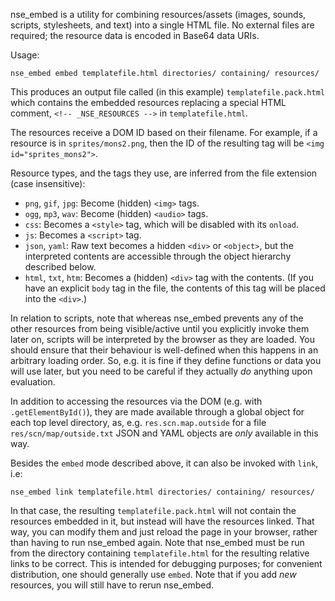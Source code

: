 nse\_embed is a utility for combining resources/assets (images, sounds, scripts, stylesheets, and text) into a single HTML file. No external files are required; the resource data is encoded in Base64 data URIs.

Usage:

`nse_embed embed templatefile.html directories/ containing/ resources/`

This produces an output file called (in this example) `templatefile.pack.html` which contains the embedded resources replacing a special HTML comment, `<!-- _NSE_RESOURCES -->` in `templatefile.html`.

The resources receive a DOM ID based on their filename. For example, if a resource is in `sprites/mons2.png`, then the ID of the resulting tag will be `<img id="sprites_mons2">`.

Resource types, and the tags they use, are inferred from the file extension (case insensitive):
 * `png`, `gif`, `jpg`: Become (hidden) `<img>` tags.
 * `ogg`, `mp3`, `wav`: Become (hidden) `<audio>` tags.
 * `css`: Becomes a `<style>` tag, which will be disabled with its `onload`.
 * `js`: Becomes a `<script>` tag.
 * `json`, `yaml`: Raw text becomes a hidden `<div>` or `<object>`, but the interpreted contents are accessible through the object hierarchy described below.
 * `html`, `txt`, `htm`: Becomes a (hidden) `<div>` tag with the contents. (If you have an explicit `body` tag in the file, the contents of this tag will be placed into the `<div>`.)

In relation to scripts, note that whereas nse\_embed prevents any of the other resources from being visible/active until you explicitly invoke them later on, scripts will be interpreted by the browser as they are loaded. You should ensure that their behaviour is well-defined when this happens in an arbitrary loading order. So, e.g. it is fine if they define functions or data you will use later, but you need to be careful if they actually _do_ anything upon evaluation.

In addition to accessing the resources via the DOM (e.g. with `.getElementById()`), they are made available through a global object for each top level directory, as, e.g. `res.scn.map.outside` for a file `res/scn/map/outside.txt` JSON and YAML objects are _only_ available in this way.

Besides the `embed` mode described above, it can also be invoked with `link`, i.e:

`nse_embed link templatefile.html directories/ containing/ resources/`

In that case, the resulting `templatefile.pack.html` will not contain the resources embedded in it, but instead will have the resources linked. That way, you can modify them and just reload the page in your browser, rather than having to run nse\_embed again. Note that nse\_embed must be run from the directory containing `templatefile.html` for the resulting relative links to be correct. This is intended for debugging purposes; for convenient distribution, one should generally use `embed`. Note that if you add _new_ resources, you will still have to rerun nse\_embed.
